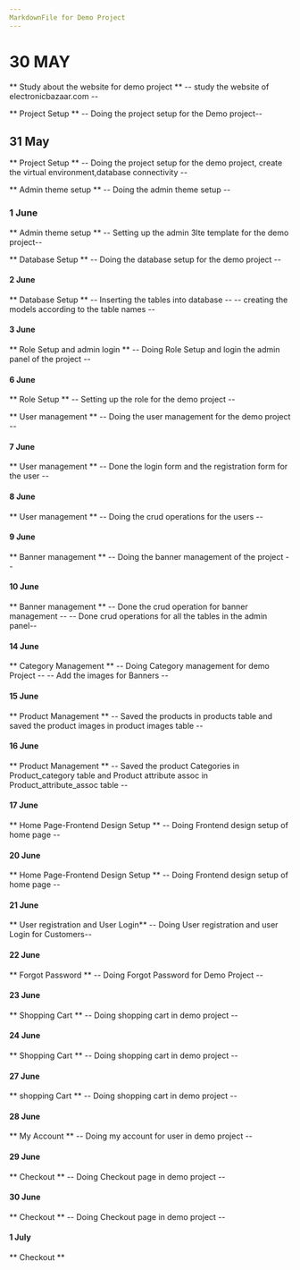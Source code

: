 ```yaml
---
MarkdownFile for Demo Project 
---
```

# 30 MAY 

** Study about the website for demo project **
-- study the website of electronicbazaar.com --

** Project Setup **
-- Doing the project setup for the Demo project--

## 31 May

** Project Setup **
-- Doing the project setup for the demo project,
create the virtual environment,database connectivity --

** Admin theme setup **
-- Doing the admin theme setup --

### 1 June

** Admin theme setup **
-- Setting up the admin 3lte template for the demo project--

** Database Setup **
-- Doing the database setup for the demo project --

#### 2 June

** Database Setup **
-- Inserting the tables into database --
-- creating the models according to the table names --

#### 3 June

** Role Setup and admin login **
-- Doing Role Setup and login the admin panel of the project --

#### 6 June

** Role Setup **
-- Setting up the role for the demo project --

** User management **
-- Doing the user management for the demo project --

#### 7 June 

** User management **
-- Done the login form and the registration form for the user --

#### 8 June 

** User management **
-- Doing the crud operations for the users --

#### 9 June

** Banner management **
-- Doing the banner management of the project --

#### 10 June

** Banner management **
-- Done the crud operation for banner management --
-- Done crud operations for all the tables in the admin panel--


#### 14 June
** Category Management **
-- Doing Category management for demo Project --
-- Add the images for Banners --


#### 15 June
** Product Management **
-- Saved the products in products table and saved the product images
in product images table --

#### 16 June 
** Product Management **
-- Saved the product Categories in Product_category table and
Product attribute assoc in Product_attribute_assoc table --

#### 17 June
** Home Page-Frontend Design Setup **
-- Doing Frontend design setup of home page --

#### 20 June
** Home Page-Frontend Design Setup **
-- Doing Frontend design setup of home page --

#### 21 June
** User registration and User Login**
-- Doing User registration and user Login for Customers--

#### 22 June
** Forgot Password **
-- Doing Forgot Password for Demo Project --

#### 23 June
** Shopping Cart **
-- Doing shopping cart in demo project --

#### 24 June
** Shopping Cart **
-- Doing shopping cart in demo project --


#### 27 June
** shopping Cart **
-- Doing shopping cart in demo project --

#### 28 June
** My Account **
-- Doing my account for user in demo project --

#### 29 June
** Checkout **
-- Doing Checkout page in demo project --

#### 30 June
** Checkout **
-- Doing Checkout page in demo project --

#### 1 July
** Checkout **
